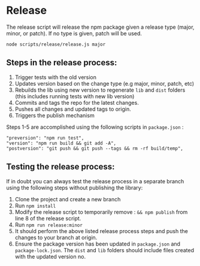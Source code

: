 # Release

The release script will release the npm package given a release type (major, minor, or patch). If no type is given, patch will be used.

```
node scripts/release/release.js major
```
## Steps in the release process:
1. Trigger tests with the old version
2. Updates version based on the change type (e.g major, minor, patch, etc)
3. Rebuilds the lib using new version to regenerate ```lib``` and ```dist``` folders (this includes running tests with new lib version)
4. Commits and tags the repo for the latest changes.
5. Pushes all changes and updated tags to origin.
6. Triggers the publish mechanism

Steps 1-5 are accomplished using the following scripts in ```package.json``` :
```
"preversion": "npm run test",
"version": "npm run build && git add -A",
"postversion": "git push && git push --tags && rm -rf build/temp",
```

## Testing the release process:
If in doubt you can always test the release process in a separate branch using the following steps without publishing the library:
1. Clone the project and create a new branch
2. Run ```npm install```
3. Modify the release script to temporarily remove : ```&& npm publish``` from line 8 of the release script.
4. Run ```npm run release:minor```
5. It should perform the above listed release process steps and push the changes to your branch at origin.
6. Ensure the package version has been updated in ```package.json``` and ```package-lock.json```. The ```dist``` and ```lib``` folders should include files created with the updated version no.

